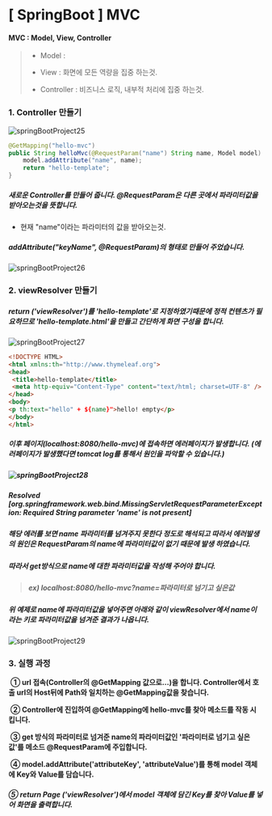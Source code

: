 # [ SpringBoot ] MVC

#### MVC : Model, View, Controller

> - Model : 
>
> - View : 화면에 모든 역량을 집중 하는것.
> - Controller : 비즈니스 로직, 내부적 처리에 집중 하는것.



### 1. Controller 만들기

![springBootProject25](D:\Github\img\Spring\springBootProject25.png)

```java
@GetMapping("hello-mvc")
public String helloMvc(@RequestParam("name") String name, Model model) {
    model.addAttribute("name", name);
    return "hello-template";
}
```

##### 새로운 Controller를 만들어 줍니다. @RequestParam은 다른 곳에서 파라미터값을 받아오는것을 뜻합니다. 

- 현재 "name"이라는 파라미터의 값을 받아오는것.

##### addAttribute("keyName", @RequestParam)의 형태로 만들어 주었습니다. 

![springBootProject26](D:\Github\img\Spring\springBootProject26.png)

### 2. viewResolver 만들기

##### return ('viewResolver')를 'hello-template'로 지정하였기때문에 정적 컨텐츠가 필요하므로 'hello-template.html'을 만들고 간단하게 화면 구성을 합니다.

![springBootProject27](D:\Github\img\Spring\springBootProject27.png)

```html
<!DOCTYPE HTML>
<html xmlns:th="http://www.thymeleaf.org">
<head>
 <title>hello-template</title>
 <meta http-equiv="Content-Type" content="text/html; charset=UTF-8" />
</head>
<body>
<p th:text="hello" + ${name}">hello! empty</p>
</body>	
</html>
```

##### 이후 페이지(localhost:8080/hello-mvc)에 접속하면 에러페이지가 발생합니다. (에러페이지가 발생했다면 tomcat log를 통해서 원인을 파악할 수 있습니다.)

##### ![springBootProject28](D:\Github\img\Spring\springBootProject28.png)

##### Resolved [org.springframework.web.bind.MissingServletRequestParameterException: Required String parameter 'name' is not present] 

##### 해당 에러를 보면 name 파라미터를 넘겨주지 못한다 정도로 해석되고 따라서 에러발생의 원인은 RequestParam의 name에 파라미터값이 없기 때문에 발생 하였습니다.

##### 따라서 get방식으로 name에 대한 파라미터값을 작성해 주어야 합니다.

> ##### ex) localhost:8080/hello-mvc?name=파라미터로 넘기고 싶은값

##### 위 예제로 name에 파라미터값을 넣어주면 아래와 같이 viewResolver에서 name이라는 키로 파라미터값을 넘겨준 결과가 나옵니다.

![springBootProject29](D:\Github\img\Spring\springBootProject29.png)

### 3. 실행 과정

​	**① url 접속(Controller의 @GetMapping 값으로...)을 합니다. Controller에서 호출 url의 Host뒤에 Path와 일치하는 @GetMapping값을 찾습니다.**

​	**② Controller에 진입하여 @GetMapping에 hello-mvc를 찾아 메소드를 작동 시킵니다.**

​	**③ get 방식의 파라미터로 넘겨준 name의 파라미터값인 '파라미터로 넘기고 싶은값'를 메소드 @RequestParam에 주입합니다.**

​	**④ model.addAttribute('attributeKey', 'attributeValue')를 통해 model 객체에 Key와 Value를 담습니다.**

#####				⑤ return Page ('viewResolver')에서 model 객체에 담긴 Key를 찾아 Value를 넣어 화면을 출력합니다.


